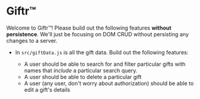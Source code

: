 # Giftr™

Welcome to Giftr™! Please build out the following features **without persistence**. We'll just be focusing on DOM CRUD without persisting any changes to a server.

- In `src/giftData.js` is all the gift data. Build out the following features:

  <!-- - A user should be able to see all of the gift data on initial page load -->
  - A user should be able to search for and filter particular gifts with names that _include_ a particular search query.
  - A user should be able to delete a particular gift
  - A user (any user, don't worry about authorization) should be able to edit a gift's details
